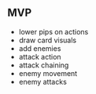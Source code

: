 ## MVP

-   lower pips on actions
-   draw card visuals
-   add enemies
-   attack action
-   attack chaining
-   enemy movement
-   enemy attacks
